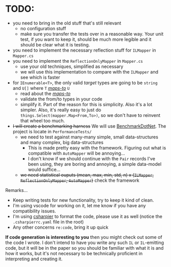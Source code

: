 # TODO:
* you need to bring in the old stuff that's still relevant
    - no configuration stuff
    - make sure you transfer the tests over in a reasonable way.  Your unit test, if you want to keep it, should be much more legible and it should be clear what it is testing.
* you need to implement the necessary reflection stuff for `ILMapper` in `Mapper.cs`
* you need to implement the `ReflectionOnlyMapper` in `Mapper.cs`
    - use your old techniques, simplified as necessary
    - we will use this implementation to compare with the `ILMapper` and see which is faster
* for `IEnumerable<T>`, the only valid *target* types are going to be `string` and `U[]` where `T` [*maps-to*](./docs/maps-to-relation.md) `U`
    - read about the [*maps-to*](./docs/maps-to-relation.md)
    - validate the from/to types in your code
    - simplify it.  Part of the reason for this is simplicity.  Also it's a lot simpler.  Also, it's really easy to just do `things.Select(mapper.Map<From,To>)`, so we don't have to reinvent that wheel too much.
* ~~I will create a benchmarking harness~~ We will use [BenchmarkDotNet](./PerformanceTests/readme.md).  The project is locate in `PerformanceTests/`
    - we need to test against many-many simple, small data-structures and many complex, big data-structures
        - This is made pretty easy with the framework.  Figuring out what is compatible with `AutoMapper` will be annoying...
        - I don't know if we should continue with the `Pair` records I've been using, they are boring and annoying, a simple data-model would suffice...
    - ~~we need statistical ouputs (mean, max, min, std, n) x (`ILMapper`, `ReflectionOnlyMapper`, `AutoMapper`)~~ check the framework

Remarks...
* Keep writing tests for new functionality, try to keep it kind of clean.
* I'm using vscode for working on it, let me know if you have any compatibility issues.
* I'm using [csharpier](https://marketplace.visualstudio.com/items?itemName=csharpier.csharpier-vscode) to format the code, please use it as well (notice the `.csharpierrc.yaml` file in the root)
* Any other concerns `re:code`, bring it up quick

**If code generation is interesting to you** then you might check out some of the code I wrote.  I don't intend to have you write any such `IL` or `IL`-emitting code, but it will be in the paper so you should be familiar with what it is and how it works, but it's not necessary to be technically proficient in interpreting and creating it.